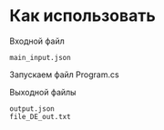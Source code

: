 # Как использовать

Входной файл 
``` 
main_input.json
``` 
Запускаем файл Program.cs

Выходной файлы
``` 
output.json
file_DE_out.txt
``` 
